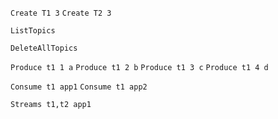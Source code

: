 `Create T1 3`
`Create T2 3`

`ListTopics`

`DeleteAllTopics`

`Produce t1 1 a`
`Produce t1 2 b`
`Produce t1 3 c`
`Produce t1 4 d`

`Consume t1 app1`
`Consume t1 app2`

`Streams t1,t2 app1`